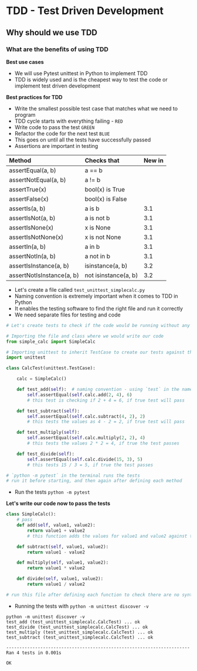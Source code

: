 # TDD - Test Driven Development
## Why should we use TDD
### What are the benefits of using TDD

**Best use cases**
- We will use Pytest unittest in Python to implement TDD
- TDD is widely used and is the cheapest way to test the code or implement test driven development

**Best practices for TDD**
- Write the smallest possible test case that matches what we need to program
- TDD cycle starts with everything failing - `RED`
- Write code to pass the test `GREEN`
- Refactor the code for the next test `BLUE`
- This goes on until all the tests have successfully passed
- Assertions are important in testing

|Method |   Checks that|   New in |
|:---|:---|:---|
|assertEqual(a, b)        | a == b              ||
|assertNotEqual(a, b)     |    a != b              ||  
|assertTrue(x)            |    bool(x) is True     ||  
|assertFalse(x)           |    bool(x) is False    ||  
|assertIs(a, b)           |    a is b             |3.1|
|assertIsNot(a, b)        |    a is not b          |3.1|
|assertIsNone(x)          |    x is None           |3.1|
|assertIsNotNone(x)       |    x is not None       |3.1|
|assertIn(a, b)           |    a in b              |3.1|
|assertNotIn(a, b)        |    a not in b         |3.1|
|assertIsInstance(a, b)   |    isinstance(a, b)    |3.2|
|assertNotIsInstance(a, b)|    not isinstance(a, b)|3.2|

- Let's create a file called `test_unittest_simplecalc.py`
- Naming convention is extremely important when it comes to TDD in Python
- It enables the testing software to find the right file and run it correctly
- We need separate files for testing and code
```python
# Let's create tests to check if the code would be running without any errors

# Importing the file and class where we would write our code
from simple_calc import SimpleCalc

# Importing unittest to inherit TestCase to create our tests against the code
import unittest

class CalcTest(unittest.TestCase):

    calc = SimpleCalc()

    def test_add(self):  # naming convention - using `test` in the name of the function will let python interpreter know that this needs to be tested
        self.assertEqual(self.calc.add(2, 4), 6)
        # this test is checking if 2 + 4 = 6, if true test will pass

    def test_subtract(self):
        self.assertEqual(self.calc.subtract(4, 2), 2)
        # this tests the values as 4 - 2 = 2, if true test will pass

    def test_multiply(self):
        self.assertEqual(self.calc.multiply(2, 2), 4)
        # this tests the values 2 * 2 = 4, if true the test passes

    def test_divide(self):
        self.assertEqual(self.calc.divide(15, 3), 5)
        # this tests 15 / 3 = 5, if true the test passes

# `python -m pytest` in the terminal runs the tests
# run it before starting, and then again after defining each method
```
- Run the tests `python -m pytest`

**Let's write our code now to pass the tests**
```python
class SimpleCalc():
    # pass
    def add(self, value1, value2):
        return value1 + value2
        # this function adds the values for value1 and value2 against the test we have in other class

    def subtract(self, value1, value2):
        return value1 - value2

    def multiply(self, value1, value2):
        return value1 * value2

    def divide(self, value1, value2):
        return value1 / value2

# run this file after defining each function to check there are no syntax errors
```

- Running the tests with `python -m unittest discover -v`
```
python -m unittest discover -v
test_add (test_unittest_simplecalc.CalcTest) ... ok
test_divide (test_unittest_simplecalc.CalcTest) ... ok
test_multiply (test_unittest_simplecalc.CalcTest) ... ok
test_subtract (test_unittest_simplecalc.CalcTest) ... ok

----------------------------------------------------------------------
Ran 4 tests in 0.001s

OK
```